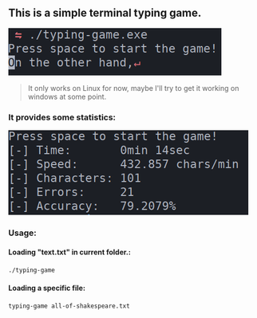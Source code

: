 ## This is a simple terminal typing game.
![example-0](pictures/example-0.png)
> It only works on Linux for now, maybe I'll try to get it working on windows at some point.

### It provides some statistics:
![example-1](pictures/example-1.png)

### Usage:
#### Loading "text.txt" in current folder.:
`./typing-game`

#### Loading a specific file:
`typing-game all-of-shakespeare.txt`
